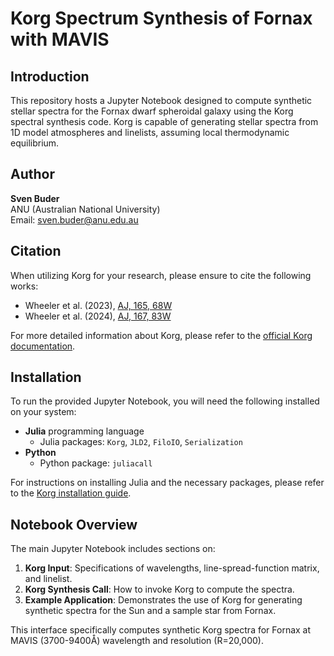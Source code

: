 # Korg Spectrum Synthesis of Fornax with MAVIS

## Introduction

This repository hosts a Jupyter Notebook designed to compute synthetic stellar spectra for the Fornax dwarf spheroidal galaxy using the Korg spectral synthesis code. Korg is capable of generating stellar spectra from 1D model atmospheres and linelists, assuming local thermodynamic equilibrium.

## Author

**Sven Buder**  
ANU (Australian National University)  
Email: sven.buder@anu.edu.au

## Citation

When utilizing Korg for your research, please ensure to cite the following works:

- Wheeler et al. (2023), [AJ, 165, 68W](https://ui.adsabs.harvard.edu/abs/2023AJ....165...68W/abstract)
- Wheeler et al. (2024), [AJ, 167, 83W](https://ui.adsabs.harvard.edu/abs/2024AJ....167...83W/abstract)

For more detailed information about Korg, please refer to the [official Korg documentation](https://ajwheeler.github.io/Korg.jl/stable/).

## Installation

To run the provided Jupyter Notebook, you will need the following installed on your system:

- **Julia** programming language
  - Julia packages: `Korg`, `JLD2`, `FiloIO`, `Serialization`
- **Python**
  - Python package: `juliacall`

For instructions on installing Julia and the necessary packages, please refer to the [Korg installation guide](https://ajwheeler.github.io/Korg.jl/stable/install/#install).

## Notebook Overview

The main Jupyter Notebook includes sections on:

1. **Korg Input**: Specifications of wavelengths, line-spread-function matrix, and linelist.
2. **Korg Synthesis Call**: How to invoke Korg to compute the spectra.
3. **Example Application**: Demonstrates the use of Korg for generating synthetic spectra for the Sun and a sample star from Fornax.

This interface specifically computes synthetic Korg spectra for Fornax at MAVIS (3700-9400Å) wavelength and resolution (R=20,000).
